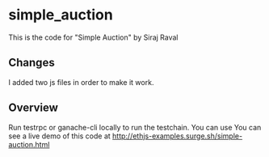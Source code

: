 # simple_auction
This is the code for "Simple Auction" by Siraj Raval

## Changes
I added two js files in order to make it work.

## Overview

Run testrpc or ganache-cli locally to run the testchain. You can use You can see a live demo of this code at http://ethjs-examples.surge.sh/simple-auction.html 
